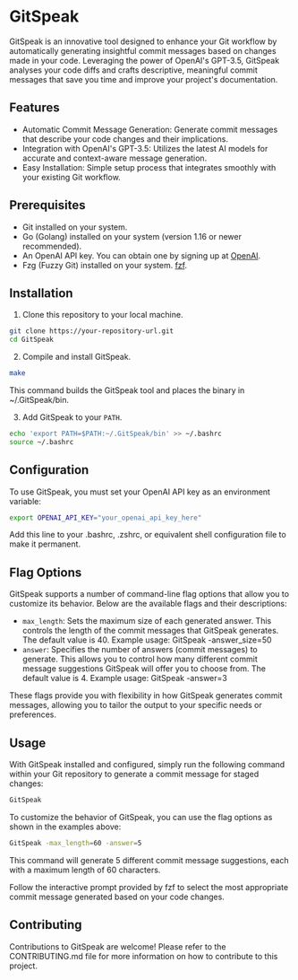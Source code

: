 # GitSpeak

GitSpeak is an innovative tool designed to enhance your Git workflow by automatically generating insightful commit messages based on changes made in your code. Leveraging the power of OpenAI's GPT-3.5, GitSpeak analyses your code diffs and crafts descriptive, meaningful commit messages that save you time and improve your project's documentation.

## Features

- Automatic Commit Message Generation: Generate commit messages that describe your code changes and their implications.
- Integration with OpenAI's GPT-3.5: Utilizes the latest AI models for accurate and context-aware message generation.
- Easy Installation: Simple setup process that integrates smoothly with your existing Git workflow.

## Prerequisites

- Git installed on your system.
- Go (Golang) installed on your system (version 1.16 or newer recommended).
- An OpenAI API key. You can obtain one by signing up at [OpenAI](https://platform.openai.com/docs/overview).
- Fzg (Fuzzy Git) installed on your system. [fzf](https://github.com/junegunn/fzf).

## Installation

1. Clone this repository to your local machine.

```bash
git clone https://your-repository-url.git
cd GitSpeak
```

2. Compile and install GitSpeak.

```bash
make
```

This command builds the GitSpeak tool and places the binary in ~/.GitSpeak/bin.

3.  Add GitSpeak to your `PATH`.

```bash
echo 'export PATH=$PATH:~/.GitSpeak/bin' >> ~/.bashrc
source ~/.bashrc
```

## Configuration

To use GitSpeak, you must set your OpenAI API key as an environment variable:

```bash
export OPENAI_API_KEY="your_openai_api_key_here"
```

Add this line to your .bashrc, .zshrc, or equivalent shell configuration file to make it permanent.

## Flag Options

GitSpeak supports a number of command-line flag options that allow you to customize its behavior. Below are the available flags and their descriptions:

- `max_length`: Sets the maximum size of each generated answer. This controls the length of the commit messages that GitSpeak generates. The default value is 40. Example usage: GitSpeak -answer_size=50
- `answer`: Specifies the number of answers (commit messages) to generate. This allows you to control how many different commit message suggestions GitSpeak will offer you to choose from. The default value is 4. Example usage: GitSpeak -answer=3

These flags provide you with flexibility in how GitSpeak generates commit messages, allowing you to tailor the output to your specific needs or preferences.

## Usage

With GitSpeak installed and configured, simply run the following command within your Git repository to generate a commit message for staged changes:

```bash
GitSpeak
```

To customize the behavior of GitSpeak, you can use the flag options as shown in the examples above:

```bash
GitSpeak -max_length=60 -answer=5
```

This command will generate 5 different commit message suggestions, each with a maximum length of 60 characters.

Follow the interactive prompt provided by fzf to select the most appropriate commit message generated based on your code changes.

## Contributing

Contributions to GitSpeak are welcome! Please refer to the CONTRIBUTING.md file for more information on how to contribute to this project.
